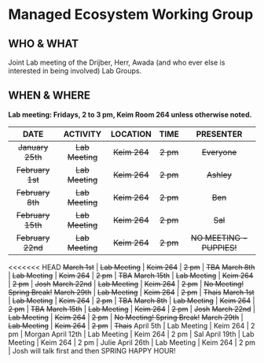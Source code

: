 # Managed Ecosystem Working Group

## WHO & WHAT
Joint Lab meeting of the Drijber, Herr, Awada (and who ever else is interested in being involved) Lab Groups.

## WHEN & WHERE
__Lab meeting: Fridays, 2 to 3 pm, Keim Room 264 unless otherwise noted.__

**DATE** | **ACTIVITY** | **LOCATION** | **TIME** | **PRESENTER**
:-----:|:-----:|:-----:|:-----:|:-----:
~~January 25th~~ | ~~Lab Meeting~~ | ~~Keim 264~~ | ~~2 pm~~ | ~~Everyone~~
~~February 1st~~ | ~~Lab Meeting~~ | ~~Keim 264~~ | ~~2 pm~~ | ~~Ashley~~
~~February 8th~~ | ~~Lab Meeting~~ | ~~Keim 264~~ | ~~2 pm~~ | ~~Ben~~
~~February 15th~~ | ~~Lab Meeting~~ | ~~Keim 264~~ | ~~2 pm~~ | ~~Sal~~ 
~~February 22nd~~ | ~~Lab Meeting~~ | ~~Keim 264~~ | ~~2 pm~~ | ~~NO MEETING - PUPPIES!~~
<<<<<<< HEAD
~~March 1st~~ | ~~Lab Meeting~~ | ~~Keim 264~~ | ~~2 pm~~ | ~~TBA~~
~~March 8th~~ | ~~Lab Meeting~~ | ~~Keim 264~~ | ~~2 pm~~ | ~~TBA~~
~~March 15th~~ | ~~Lab Meeting~~ | ~~Keim 264~~ | ~~2 pm~~ | ~~Josh~~
~~March 22nd~~ | ~~Lab Meeting~~ | ~~Keim 264~~ | ~~2 pm~~ | ~~No Meeting! Spring Break!~~
~~March 29th~~ | ~~Lab Meeting~~ | ~~Keim 264~~ | ~~2 pm~~ | ~~Thais~~
~~March 1st~~ | ~~Lab Meeting~~ | ~~Keim 264~~ | ~~2 pm~~ | ~~TBA~~
~~March 8th~~ | ~~Lab Meeting~~ | ~~Keim 264~~ | ~~2 pm~~ | ~~TBA~~
~~March 15th~~ | ~~Lab Meeting~~ | ~~Keim 264~~ | ~~2 pm~~ | ~~Josh~~
~~March 22nd~~ | ~~Lab Meeting~~ | ~~Keim 264~~ | ~~2 pm~~ | ~~No Meeting! Spring Break!~~
~~March 29th~~ | ~~Lab Meeting~~ | ~~Keim 264~~ | ~~2 pm~~ | ~~Thais~~
April 5th | Lab Meeting | Keim 264 | 2 pm | Morgan
April 12th | Lab Meeting | Keim 264 | 2 pm | Sal
April 19th | Lab Meeting | Keim 264 | 2 pm | Julie
April 26th | Lab Meeting | Keim 264 | 2 pm | Josh will talk first and then SPRING HAPPY HOUR!
